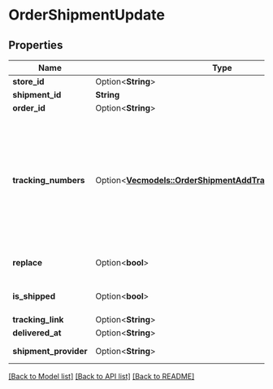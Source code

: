 # OrderShipmentUpdate

## Properties

Name | Type | Description | Notes
------------ | ------------- | ------------- | -------------
**store_id** | Option<**String**> | Store Id | [optional]
**shipment_id** | **String** | Shipment id indicates the number of delivery | 
**order_id** | Option<**String**> | Defines the order that will be updated | [optional]
**tracking_numbers** | Option<[**Vec<models::OrderShipmentAddTrackingNumbersInner>**](OrderShipmentAdd_tracking_numbers_inner.md)> | Defines shipment's tracking numbers that have to be added</br> How set tracking numbers to appropriate carrier:<ul><li>tracking_numbers[]=a2c.demo1,a2c.demo2 - set default carrier</li><li>tracking_numbers[<b>carrier_id</b>]=a2c.demo - set appropriate carrier</li></ul>To get the list of carriers IDs that are available in your store, use the <a href = \"https://api2cart.com/docs/#/cart/CartInfo\">cart.info</a > method | [optional]
**replace** | Option<**bool**> | Allows rewrite tracking numbers | [optional][default to true]
**is_shipped** | Option<**bool**> | Defines shipment's status | [optional][default to true]
**tracking_link** | Option<**String**> | Defines custom tracking link | [optional]
**delivered_at** | Option<**String**> | Defines the date of delivery | [optional]
**shipment_provider** | Option<**String**> | Defines company name that provide tracking of shipment | [optional]

[[Back to Model list]](../README.md#documentation-for-models) [[Back to API list]](../README.md#documentation-for-api-endpoints) [[Back to README]](../README.md)


